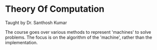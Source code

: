 # Theory Of Computation

Taught by Dr. Santhosh Kumar

The course goes over various methods to represent 'machines' to solve problems. The focus is on the algorithm of the 'machine', rather than the implementation.
